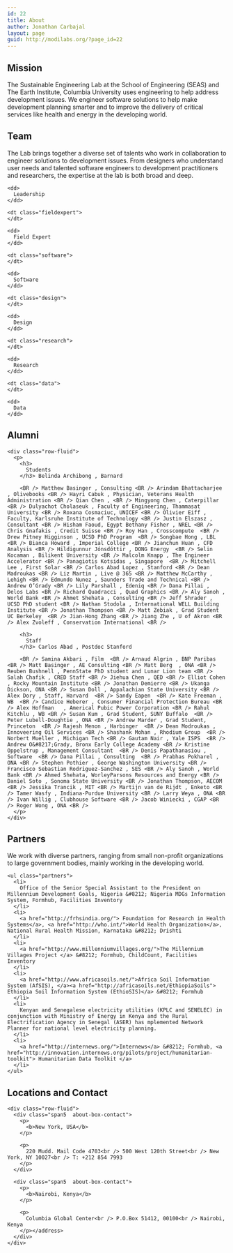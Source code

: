 ```yaml
---
id: 22
title: About
author: Jonathan Carbajal
layout: page
guid: http://modilabs.org/?page_id=22
---
```

<div class="row-fluid">
  <div class="span9">
    <h2>
      Mission
    </h2> The Sustainable Engineering Lab at the School of Engineering (SEAS) and The Earth Institute, Columbia University uses engineering to help address development issues. We engineer software solutions to help make development planning smarter and to improve the delivery of critical services like health and energy in the developing world.
  </div>
</div>

<!--Teams -->

<a name="teams"></a> 

<div class="row-fluid">
  <div class="span9">
    <h2>
      Team
    </h2> The Lab brings together a diverse set of talents who work in collaboration to engineer solutions to development issues. From designers who understand user needs and talented software engineers to development practitioners and researchers, the expertise at the lab is both broad and deep.
  </div>
</div>

<!-- Legend -->

<div id="team_list">
</div>

<div class="legend">
  <dl>
    <dt class="leadership">
    </dt>
    
    <dd>
      Leadership
    </dd>
    
    <dt class="fieldexpert">
    </dt>
    
    <dd>
      Field Expert
    </dd>
    
    <dt class="software">
    </dt>
    
    <dd>
      Software
    </dd>
    
    <dt class="design">
    </dt>
    
    <dd>
      Design
    </dd>
    
    <dt class="research">
    </dt>
    
    <dd>
      Research
    </dd>
    
    <dt class="data">
    </dt>
    
    <dd>
      Data
    </dd>
  </dl>
</div>

<!-- person template -->

<div id="team">
</div>

<div class="row-fluid">
  <div class="span12">
    <h2>
      Alumni
    </h2>
    
    <div class="row-fluid">
      <p>
        <h3>
          Students
        </h3> Belinda Archibong , Barnard 
        
        <BR /> Matthew Basinger , Consulting <BR /> Arindam Bhattacharjee , Olivebooks <BR /> Hayri Cabuk , Physician, Veterans Health Administration <BR /> Qian Chen , <BR /> Mingyong Chen , Caterpillar <BR /> Dulyachot Cholaseuk , Faculty of Engineering, Thammasat University <BR /> Roxana Cosmaciuc, UNICEF <BR /> Olivier Eiff , Faculty, Karlsruhe Institute of Technology <BR /> Justin Elszasz , Consultant <BR /> Hisham Faoud, Egypt Bethany Fisher , NREL <BR /> Chris Gnafakis , Credit Suisse <BR /> Roy Han , Crosscompute  <BR /> Drew Pitney Higginson , UCSD PhD Program  <BR /> Songbae Hong , LBL <BR /> Bianca Howard , Imperial College <BR /> Jianchun Huan , CFD Analysis <BR /> Hildigunnur Jónsdóttir , DONG Energy  <BR /> Selin Kocaman , Bilikent University <BR /> Malcolm Knapp , The Engineer Accelerator <BR /> Panagiotis Kotsidas , Singapore  <BR /> Mitchell Lee , First Solar <BR /> Carlos Abad Lopez , Stanford <BR /> Dean Madroukas <BR /> Liz Martin , Live @ 365 <BR /> Matthew McCarthy , Lehigh <BR /> Edmundo Nunez , Saunders Trade and Technical <BR /> Andrew O’Grady <BR /> Lily Parshall , Edeniq <BR /> Dana Pillai , Delos Labs <BR /> Richard Quadracci , Quad Graphics <BR /> Aly Sanoh , World Bank <BR /> Ahmet Shehata , Consulting <BR /> Jeff Shrader , UCSD PhD student <BR /> Nathan Stodola , International WELL Building Institute <BR /> Jonathan Thompson <BR /> Matt Zebiak , Grad Student UC Berkeley  <BR /> Jian-Hong Zhang <BR /> Jiang Zhe , U of Akron <BR /> Alex Zvoleff , Conservation International <BR /> 
        
        <h3>
          Staff
        </h3> Carlos Abad , Postdoc Stanford 
        
        <BR /> Samina Akbari , Film  <BR /> Arnaud Algrin , BNP Paribas <BR /> Matt Basinger , AE Consulting <BR /> Matt Berg  , ONA <BR /> Reuben Bushnell , PennState PhD student and Lunar Lion team <BR /> Salah Chafik , CRED Staff <BR /> Jiehua Chen , QED <BR /> Elliot Cohen , Rocky Mountain Institute <BR /> Jonathan Demierre <BR /> Ukanga Dickson, ONA <BR /> Susan Doll , Appalachian State University <BR /> Alex Dory , Staff, Harvard  <BR /> Sandy Eapen  <BR /> Kate Freeman , WB  <BR /> Candice Heberer , Consumer Financial Protection Bureau <BR /> Alex Hoffman   , Americal Pubic Power Corporation <BR /> Rahul Kitchlu , WB <BR /> Susan Kum , Grad Student, SUNY Buffalo  <BR /> Peter Lubell-Doughtie , ONA <BR /> Andrew Marder , Grad Student, Princeton  <BR /> Rajesh Menon , Harbinger  <BR /> Dean Modroukas , Innoveering Oil Services <BR /> Shashank Mohan , Rhodium Group  <BR /> Norbert Mueller , Michigan Tech <BR /> Gautam Nair , Yale ISPS  <BR /> Andrew O&#8217;Grady, Bronx Early College Academy <BR /> Kristine Oppelstrup , Management Consultant  <BR /> Denis Papathanasiou , Software  <BR /> Dana Pillai , Consulting  <BR /> Prabhas Pokharel , ONA <BR /> Stephen Pothier , George Washington University <BR /> Francisco Sebastian Rodriguez-Sanchez , SES <BR /> Aly Sanoh , World Bank <BR /> Ahmed Shehata, WorleyParsons Resources and Energy <BR /> Daniel Soto , Sonoma State University <BR /> Jonathan Thompson, AECOM <BR /> Jessika Trancik , MIT <BR /> Martijn van de Rijdt , Enketo <BR /> Tamer Wasfy , Indiana-Purdue University <BR /> Larry Weya , ONA <BR /> Ivan Willig , Clubhouse Software <BR /> Jacob Winiecki , CGAP <BR /> Roger Wong , ONA <BR />
      </p>
    </div>
  </div>
</div>

<a name="partners"></a> 

<div class="row-fluid">
  <div class="span9">
    <h2>
      Partners
    </h2> We work with diverse partners, ranging from small non-profit organizations to large government bodies, mainly working in the developing world. 
    
    <ul class="partners">
      <li>
        Office of the Senior Special Assistant to the President on Millennium Development Goals, Nigeria &#8212; Nigeria MDGs Information System, Formhub, Facilities Inventory
      </li>
      <li>
        <a href="http://frhsindia.org/"> Foundation for Research in Health Systems</a>, <a href="http://who.int/">World Health Organization</a>, National Rural Health Mission, Karnataka &#8212; Drishti
      </li>
      <li>
        <a href="http://www.millenniumvillages.org/">The Millennium Villages Project </a> &#8212; Formhub, ChildCount, Facilities Inventory
      </li>
      <li>
        <a href="http://www.africasoils.net/">Africa Soil Information System (AfSIS), </a><a href="http://africasoils.net/EthiopiaSoils"> Ethiopia Soil Information System (EthioSIS)</a> &#8212; Formhub
      </li>
      <li>
        Kenyan and Senegalese electricity utilities (KPLC and SENELEC) in conjunction with Ministry of Energy in Kenya and the Rural Electrification Agency in Senegal (ASER) has mplemented Network Planner for national level electricity planning.
      </li>
      <li>
        <a href="http://internews.org/">Internews</a> &#8212; Formhub, <a href="http://innovation.internews.org/pilots/project/humanitarian-toolkit"> Humanitarian Data Toolkit </a>
      </li>
    </ul>
  </div>
  
  <!-- Contact ================================================== -->
  
  <div class="row-fluid">
    <div class="span11">
      <h2>
        Locations and Contact
      </h2>
    </div>
    
    <div class="row-fluid">
      <div class="span5  about-box-contact">
        <p>
          <b>New York, USA</b>
        </p>
        
        <p>
          220 Mudd. Mail Code 4703<br /> 500 West 120th Street<br /> New York, NY 10027<br /> T: +212 854 7993
        </p>
      </div>
      
      <div class="span5  about-box-contact">
        <p>
          <b>Nairobi, Kenya</b>
        </p>
        
        <p>
          Columbia Global Center<br /> P.O.Box 51412, 00100<br /> Nairobi, Kenya
        </p></address>
      </div>
    </div>
  </div>
</div>